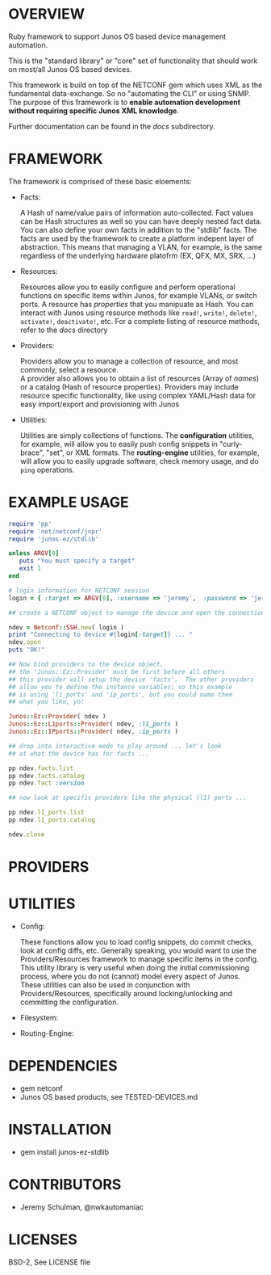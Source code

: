 # OVERVIEW

Ruby framework to support Junos OS based device management automation.  

This is the "standard library" or "core" set of functionality that should work on most/all Junos OS based devices.  

This framework is build on top of the NETCONF gem which uses XML as the fundamental data-exchange.  So no 
"automating the CLI" or using SNMP.  The purpose of this framework is to **enable automation development 
without requiring specific Junos XML knowledge**.

Further documentation can be found in the *docs* subdirectory.

# FRAMEWORK

The framework is comprised of these basic eloements:

  - Facts: 

    A Hash of name/value pairs of information auto-collected.  Fact values can be Hash structures as well
    so you can have deeply nested fact data.  You can also define your own facts in addition to the "stdlib" facts.
    The facts are used by the framework to create a platform indepent layer of abstraction.  This means
    that managing a VLAN, for example, is the same regardless of the underlying hardware platofrm (EX, QFX,
    MX, SRX, ...)
    
  - Resources: 

    Resources allow you to easily configure and perform operational functions on specific items within Junos, 
    for example VLANs, or switch ports.  A resource has *properties* that you manipuate as Hash.  You can
    interact with Junos using resource methods like `read!`, `write!`, `delete!`, `activate!`, `deactivate!`, etc. 
    For a complete listing of resource methods, refer to the *docs* directory
    
  - Providers:

    Providers allow you to manage a collection of resource, and most commonly, select a resource.  
    A provider also allows you to obtain a list of resources (Array of *names*) or a catalog 
    (Hash of resource properties).  Providers may include resource specific functionality, like using 
    complex YAML/Hash data for easy import/export and provisioning with Junos
  
  - Utilities:

    Utilities are simply collections of functions.  The **configuration** utilities, for example, will
    allow you to easily push config snippets in "curly-brace", "set", or XML formats.  The
    **routing-engine** utilities, for example, will allow you to easily upgrade software, check
    memory usage, and do `ping` operations.
  
# EXAMPLE USAGE
  
````ruby
require 'pp'
require 'net/netconf/jnpr'
require 'junos-ez/stdlib'

unless ARGV[0]
   puts "You must specify a target"
   exit 1
end

# login information for NETCONF session 
login = { :target => ARGV[0], :username => 'jeremy',  :password => 'jeremy1',  }

## create a NETCONF object to manage the device and open the connection ...

ndev = Netconf::SSH.new( login )
print "Connecting to device #{login[:target]} ... "
ndev.open
puts "OK!"

## Now bind providers to the device object.
## the 'Junos::Ez::Provider' must be first before all others
## this provider will setup the device 'facts'.  The other providers
## allow you to define the instance variables; so this example
## is using 'l1_ports' and 'ip_ports', but you could name them
## what you like, yo!

Junos::Ez::Provider( ndev )
Junos::Ez::L1ports::Provider( ndev, :l1_ports )
Junos::Ez::IPports::Provider( ndev, :ip_ports )

## drop into interactive mode to play around ... let's look
## at what the device has for facts ...

pp ndev.facts.list
pp ndev.facts.catalog
pp ndev.fact :version

## now look at specific providers like the physical (l1) ports ...

pp ndev.l1_ports.list
pp ndev.l1_ports.catalog

ndev.close
````
  
# PROVIDERS


# UTILITIES

  - Config:
    
    These functions allow you to load config snippets, do commit checks, look at config diffs, etc.
    Generally speaking, you would want to use the Providers/Resources framework to manage specific 
    items in the config.  This utility library is very useful when doing the initial commissioning
    process, where you do not (cannot) model every aspect of Junos.  These utilities can also be
    used in conjunction with Providers/Resources, specifically around locking/unlocking and committing
    the configuration.
  
  - Filesystem:
  - Routing-Engine:

# DEPENDENCIES

  * gem netconf
  * Junos OS based products, see TESTED-DEVICES.md
  
# INSTALLATION 

  * gem install junos-ez-stdlib

# CONTRIBUTORS

  * Jeremy Schulman, @nwkautomaniac

# LICENSES

   BSD-2, See LICENSE file
